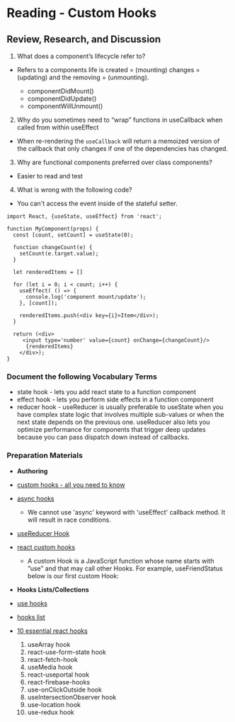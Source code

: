 # Reading - Custom Hooks

## Review, Research, and Discussion

1. What does a component’s lifecycle refer to?

  + Refers to a components life is created = (mounting) changes = (updating) and the removing = (unmounting).

    + componentDidMount()
    + componentDidUpdate()
    + componentWillUnmount()

2. Why do you sometimes need to “wrap” functions in useCallback when called from within useEffect

  + When re-rendering the `useCallback` will return a memoized version of the callback that only changes if one of the dependencies has changed.

3. Why are functional components preferred over class components?

  + Easier to read and test

4. What is wrong with the following code?

  + You can't access the event inside of the stateful setter.

```
import React, {useState, useEffect} from 'react';

function MyComponent(props) {
  const [count, setCount] = useState(0);

  function changeCount(e) {
    setCount(e.target.value);
  }

  let renderedItems = []

  for (let i = 0; i < count; i++) {
    useEffect( () => {
      console.log('component mount/update');
    }, [count]);

    renderedItems.push(<div key={i}>Item</div>);
  }

  return (<div>
     <input type='number' value={count} onChange={changeCount}/>
      {renderedItems}
    </div>);
}
```

### Document the following Vocabulary Terms

+ state hook - lets you add react state to a function component
+ effect hook - lets you perform side effects in a function component
+ reducer hook - useReducer is usually preferable to useState when you have complex state logic that involves multiple sub-values or when the next state depends on the previous one. useReducer also lets you optimize performance for components that trigger deep updates because you can pass dispatch down instead of callbacks.

### Preparation Materials

+ **Authoring**

+ [custom hooks - all you need to know](https://www.telerik.com/kendo-react-ui/react-hooks-guide/#toc-custom-react-hooks)
+ [async hooks](https://dev.to/vinodchauhan7/react-hooks-with-async-await-1n9g)

  + We cannot use 'async' keyword with 'useEffect' callback method. It will result in race conditions.

+ [useReducer Hook](https://reactjs.org/docs/hooks-reference.html#usereducer)
+ [react custom hooks](https://reactjs.org/docs/hooks-custom.html)

  + A custom Hook is a JavaScript function whose name starts with ”use” and that may call other Hooks. For example, useFriendStatus below is our first custom Hook:

+ **Hooks Lists/Collections**

+ [use hooks](https://usehooks.com/)
+ [hooks list](https://github.com/rehooks/awesome-react-hooks)
+ [10 essential react hooks](https://blog.bitsrc.io/10-react-custom-hooks-you-should-have-in-your-toolbox-aa27d3f5564d)

  1. useArray hook
  2. react-use-form-state hook
  3. react-fetch-hook
  4. useMedia hook
  5. react-useportal hook
  6. react-firebase-hooks
  7. use-onClickOutside hook
  8. useIntersectionObserver hook
  9. use-location hook
  10. use-redux hook